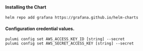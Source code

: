 #### Installing the Chart
```hcl
helm repo add grafana https://grafana.github.io/helm-charts
```

#### Configuration credential values.
```hcl
pulumi config set AWS_ACCESS_KEY_ID [string] --secret
pulumi config set AWS_SECRET_ACCESS_KEY [string] --secret
```